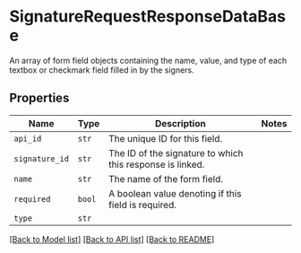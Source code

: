 # SignatureRequestResponseDataBase

An array of form field objects containing the name, value, and type of each textbox or checkmark field filled in by the signers.

## Properties

| Name | Type | Description | Notes |
| ---- | ---- | ----------- | ----- |
| `api_id` | ```str``` |  The unique ID for this field.  |  |
| `signature_id` | ```str``` |  The ID of the signature to which this response is linked.  |  |
| `name` | ```str``` |  The name of the form field.  |  |
| `required` | ```bool``` |  A boolean value denoting if this field is required.  |  |
| `type` | ```str``` |    |  |


[[Back to Model list]](../README.md#documentation-for-models) [[Back to API list]](../README.md#documentation-for-api-endpoints) [[Back to README]](../README.md)


